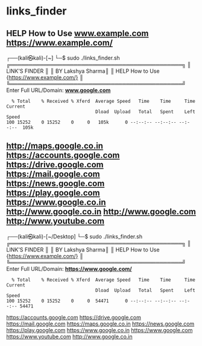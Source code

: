 # links_finder

HELP 
How to Use 
**www.example.com
https://www.example.com/**
-----------------------------------------------------------------------
┌──(kali㉿kali)-[~]
└─$ sudo ./links_finder.sh
╔══════════════════════════════════════════════╗
║                 LINK'S FINDER                ║
║                             BY Lakshya Sharma║
║  HELP How to Use {https://www.example.com/}  ║
╚══════════════════════════════════════════════╝
Enter Full URL/Domain: **www.google.com**
~~~~~~~~~~~~~~~~~~~~~~~~~~~~~~~~~~~~~~~~~~~~~~~~~~~~~~~~~~~~~~~~~~~~~~~~~~~~~~~~~~
  % Total    % Received % Xferd  Average Speed   Time    Time     Time  Current
                                 Dload  Upload   Total   Spent    Left  Speed
100 15252    0 15252    0     0   105k      0 --:--:-- --:--:-- --:--:--  105k
~~~~~~~~~~~~~~~~~~~~~~~~~~~~~~~~~~~~~~~~~~~~~~~~~~~~~~~~~~~~~~~~~~~~~~~~~~~~~~~~~~
http://maps.google.co.in
https://accounts.google.com
https://drive.google.com
https://mail.google.com
https://news.google.com
https://play.google.com
https://www.google.co.in
http://www.google.co.in
http://www.google.com
http://www.youtube.com
-----------------------------------------------------------------------
┌──(kali㉿kali)-[~/Desktop]
└─$ sudo ./links_finder.sh
╔══════════════════════════════════════════════╗
║                 LINK'S FINDER                ║
║                             BY Lakshya Sharma║
║  HELP How to Use {https://www.example.com/}  ║
╚══════════════════════════════════════════════╝
Enter Full URL/Domain: **https://www.google.com/**
~~~~~~~~~~~~~~~~~~~~~~~~~~~~~~~~~~~~~~~~~~~~~~~~~~~~~~~~~~~~~~~~~~~~~~~~~~~~~~~~~~
  % Total    % Received % Xferd  Average Speed   Time    Time     Time  Current
                                 Dload  Upload   Total   Spent    Left  Speed
100 15252    0 15252    0     0  54471      0 --:--:-- --:--:-- --:--:-- 54471
~~~~~~~~~~~~~~~~~~~~~~~~~~~~~~~~~~~~~~~~~~~~~~~~~~~~~~~~~~~~~~~~~~~~~~~~~~~~~~~~~~
https://accounts.google.com
https://drive.google.com
https://mail.google.com
https://maps.google.co.in
https://news.google.com
https://play.google.com
https://www.google.co.in
https://www.google.com
https://www.youtube.com
http://www.google.co.in
